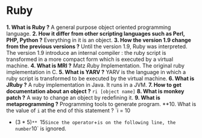 # Ruby

**1. What is Ruby ?**
A general purpose object oriented programming language.
**2. How it differ from other scripting languages such as Perl, PHP, Python ?**
Everything in it is an object.
**3. How the version 1.9 change from the previous versions ?**
Until the version 1.9, Ruby was interpreted. 
The version 1.9 introduce an internal compiler : the ruby script is transformed in a more compact form which is executed by a virtual machine.
**4. What is MRI ?**
*M*atz *R*uby *I*mplementation.
The original ruby implementation in C. 
**5. What is YARV ?**
YARV is the language in which a ruby script is transformed to be executed by the virtual machine. 
**6. What is JRuby ?**
A ruby implementation in Java. 
It runs in a JVM.
**7. How to get documentation about an object ?**
`ri [object name]`
**8. What is monkey patch ?**
A way to change an object by redefining it.
**9. What is metaprogramming ?**
Programming tools to generate program.
**10. What is the value of `i` at the end of this statement ?
`i = 10
+ (3 * 5)`**
`15`
Since the operator `+` is on the following line, the number `10` is ignored.